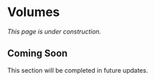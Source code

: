 # Volumes

*This page is under construction.*

## Coming Soon

This section will be completed in future updates.
